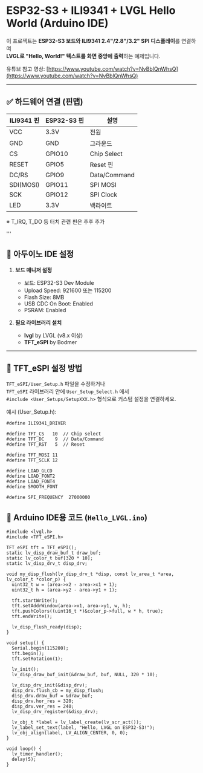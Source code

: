 
# ESP32-S3 + ILI9341 + LVGL Hello World (Arduino IDE)

이 프로젝트는 **ESP32-S3 보드와 ILI9341 2.4"/2.8"/3.2" SPI 디스플레이**를 연결하여  
**LVGL로 "Hello, World!" 텍스트를 화면 중앙에 출력**하는 예제입니다.

유튜브 참고 영상: [https://www.youtube.com/watch?v=NvBblQnWhsQ](https://www.youtube.com/watch?v=NvBblQnWhsQ)

---

## ✅ 하드웨어 연결 (핀맵)

| ILI9341 핀 | ESP32-S3 핀 | 설명       |
|------------|-------------|------------|
| VCC        | 3.3V        | 전원       |
| GND        | GND         | 그라운드   |
| CS         | GPIO10      | Chip Select |
| RESET      | GPIO5       | Reset 핀    |
| DC/RS      | GPIO9       | Data/Command |
| SDI(MOSI)  | GPIO11      | SPI MOSI    |
| SCK        | GPIO12      | SPI Clock   |
| LED        | 3.3V        | 백라이트    |

※ T_IRQ, T_DO 등 터치 관련 핀은 추후 추가

'''

## 🔧 아두이노 IDE 설정

1. **보드 매니저 설정**
   - 보드: ESP32-S3 Dev Module
   - Upload Speed: 921600 또는 115200
   - Flash Size: 8MB
   - USB CDC On Boot: Enabled
   - PSRAM: Enabled

2. **필요 라이브러리 설치**
   - **lvgl** by LVGL (v8.x 이상)
   - **TFT_eSPI** by Bodmer

---

## 📁 TFT_eSPI 설정 방법

`TFT_eSPI/User_Setup.h` 파일을 수정하거나  
`TFT_eSPI` 라이브러리 안에 `User_Setup_Select.h` 에서  
`#include <User_Setups/SetupXXX.h>` 형식으로 커스텀 설정을 연결하세요.

예시 (User_Setup.h):
```
#define ILI9341_DRIVER

#define TFT_CS   10  // Chip select
#define TFT_DC    9  // Data/Command
#define TFT_RST   5  // Reset

#define TFT_MOSI 11
#define TFT_SCLK 12

#define LOAD_GLCD
#define LOAD_FONT2
#define LOAD_FONT4
#define SMOOTH_FONT

#define SPI_FREQUENCY  27000000
```


## 📄 Arduino IDE용 코드 (`Hello_LVGL.ino`)
```
#include <lvgl.h>
#include <TFT_eSPI.h>

TFT_eSPI tft = TFT_eSPI(); 
static lv_disp_draw_buf_t draw_buf;
static lv_color_t buf[320 * 10]; 
static lv_disp_drv_t disp_drv;

void my_disp_flush(lv_disp_drv_t *disp, const lv_area_t *area, lv_color_t *color_p) {
  uint32_t w = (area->x2 - area->x1 + 1);
  uint32_t h = (area->y2 - area->y1 + 1);

  tft.startWrite();
  tft.setAddrWindow(area->x1, area->y1, w, h);
  tft.pushColors((uint16_t *)&color_p->full, w * h, true);
  tft.endWrite();

  lv_disp_flush_ready(disp);
}

void setup() {
  Serial.begin(115200);
  tft.begin();
  tft.setRotation(1);

  lv_init();
  lv_disp_draw_buf_init(&draw_buf, buf, NULL, 320 * 10);

  lv_disp_drv_init(&disp_drv);
  disp_drv.flush_cb = my_disp_flush;
  disp_drv.draw_buf = &draw_buf;
  disp_drv.hor_res = 320;
  disp_drv.ver_res = 240;
  lv_disp_drv_register(&disp_drv);

  lv_obj_t *label = lv_label_create(lv_scr_act());
  lv_label_set_text(label, "Hello, LVGL on ESP32-S3!");
  lv_obj_align(label, LV_ALIGN_CENTER, 0, 0);
}

void loop() {
  lv_timer_handler();
  delay(5);
}
```
